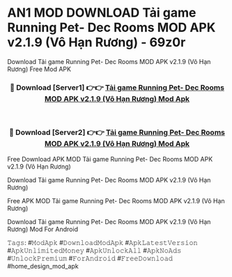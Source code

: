# AN1 MOD DOWNLOAD Tải game Running Pet- Dec Rooms MOD APK v2.1.9 (Vô Hạn Rương) - 69z0r
Download Tải game Running Pet- Dec Rooms MOD APK v2.1.9 (Vô Hạn Rương) Free Mod APK

<div align="center">
<h3>🔴 Download [Server1] 👉👉 <a href="https://apk-comot.site?title=Tải_game_Running_Pet-_Dec_Rooms_MOD_APK_v2.1.9_(Vô_Hạn_Rương)">Tải game Running Pet- Dec Rooms MOD APK v2.1.9 (Vô Hạn Rương) Mod Apk</a></h3><br>

<h3>🔴 Download [Server2] 👉👉 <a href="https://apk-comot.site?title=Tải_game_Running_Pet-_Dec_Rooms_MOD_APK_v2.1.9_(Vô_Hạn_Rương)">Tải game Running Pet- Dec Rooms MOD APK v2.1.9 (Vô Hạn Rương) Mod Apk</a></h3>
</div>


Free Download APK MOD Tải game Running Pet- Dec Rooms MOD APK v2.1.9 (Vô Hạn Rương)

Download Tải game Running Pet- Dec Rooms MOD APK v2.1.9 (Vô Hạn Rương) 

Free APK MOD Tải game Running Pet- Dec Rooms MOD APK v2.1.9 (Vô Hạn Rương) 

Download Tải game Running Pet- Dec Rooms MOD APK v2.1.9 (Vô Hạn Rương) Mod For Android

𝚃𝚊𝚐𝚜: #𝙼𝚘𝚍𝙰𝚙𝚔 #𝙳𝚘𝚠𝚗𝚕𝚘𝚊𝚍𝙼𝚘𝚍𝙰𝚙𝚔 #𝙰𝚙𝚔𝙻𝚊𝚝𝚎𝚜𝚝𝚅𝚎𝚛𝚜𝚒𝚘𝚗 #𝙰𝚙𝚔𝚄𝚗𝚕𝚒𝚖𝚒𝚝𝚎𝚍𝙼𝚘𝚗𝚎𝚢 #𝙰𝚙𝚔𝚄𝚗𝚕𝚘𝚌𝚔𝙰𝚕𝚕 #𝙰𝚙𝚔𝙽𝚘𝙰𝚍𝚜 #𝚄𝚗𝚕𝚘𝚌𝚔𝙿𝚛𝚎𝚖𝚒𝚞𝚖 #𝙵𝚘𝚛𝙰𝚗𝚍𝚛𝚘𝚒𝚍 #𝙵𝚛𝚎𝚎𝙳𝚘𝚠𝚗𝚕𝚘𝚊𝚍 #home_design_mod_apk